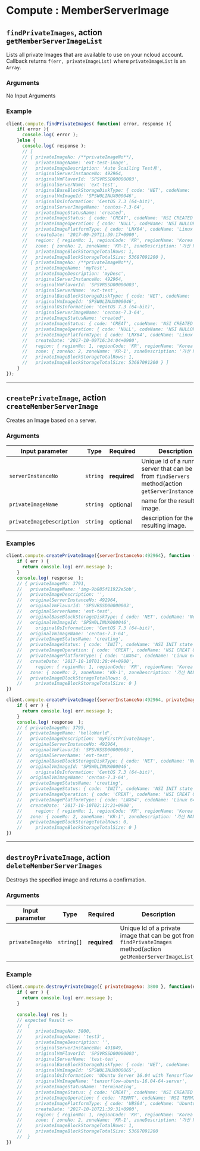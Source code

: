 # Compute : MemberServerImage  

## `findPrivateImages`, action `getMemberServerImageList` 
Lists all private Images that are available to use on your ncloud account.  
Callback returns `f(err, privateImageList)` where `privateImageList` is an `Array`.  

### Arguments  
 No Input Arguments
 
### Example  
```javascript
client.compute.findPrivateImages( function( error, response ){
    if( error ){
      console.log( error );
    }else {
      console.log( response );
      // [ 
      // { privateImageNo: /**privateImageNo**/,
      //   privateImageName: 'ext-test-image',
      //   privateImageDescription: 'Auto Scailing Test용',
      //   originalServerInstanceNo: 492964,
      //   originalVmFlavorId: 'SPSVRSSD00000003',
      //   originalServerName: 'ext-test',
      //   originalBaseBlockStorageDiskType: { code: 'NET', codeName: 'Network Storage' },
      //   originalVmImageId: 'SPSW0LINUX000046',
      //   originalOsInformation: 'CentOS 7.3 (64-bit)',
      //   originalServerImageName: 'centos-7.3-64',
      //   privateImageStatusName: 'created',
      //   privateImageStatus: { code: 'CREAT', codeName: 'NSI CREATED state' },
      //   privateImageOperation: { code: 'NULL', codeName: 'NSI NULLOP' },
      //   privateImagePlatformType: { code: 'LNX64', codeName: 'Linux 64 Bit' },
      //   createDate: '2017-09-29T11:39:17+0900',
      //   region: { regionNo: 1, regionCode: 'KR', regionName: 'Korea' },
      //   zone: { zoneNo: 2, zoneName: 'KR-1', zoneDescription: '가산 NANG zone' },
      //   privateImageBlockStorageTotalRows: 1,
      //   privateImageBlockStorageTotalSize: 53687091200 },
      // { privateImageNo: /**privateImageNo**/,
      //   privateImageName: 'myTest',
      //   privateImageDescription: 'myDesc',
      //   originalServerInstanceNo: 492964,
      //   originalVmFlavorId: 'SPSVRSSD00000003',
      //   originalServerName: 'ext-test',
      //   originalBaseBlockStorageDiskType: { code: 'NET', codeName: 'Network Storage' },
      //   originalVmImageId: 'SPSW0LINUX000046',
      //   originalOsInformation: 'CentOS 7.3 (64-bit)',
      //   originalServerImageName: 'centos-7.3-64',
      //   privateImageStatusName: 'created',
      //   privateImageStatus: { code: 'CREAT', codeName: 'NSI CREATED state' },
      //   privateImageOperation: { code: 'NULL', codeName: 'NSI NULLOP' },
      //   privateImagePlatformType: { code: 'LNX64', codeName: 'Linux 64 Bit' },
      //   createDate: '2017-10-09T16:34:04+0900',
      //   region: { regionNo: 1, regionCode: 'KR', regionName: 'Korea' },
      //   zone: { zoneNo: 2, zoneName: 'KR-1', zoneDescription: '가산 NANG zone' },
      //   privateImageBlockStorageTotalRows: 1,
      //   privateImageBlockStorageTotalSize: 53687091200 } ]
    }
});
```

---

## `createPrivateImage`, action `createMemberServerImage` 
Creates an Image based on a server.

### Arguments  

| Input parameter           | Type       | Required     | Description |
|---------------------------|------------|--------------|-------------|
| `serverInstanceNo`        | `string`   | **required** | Unique Id of a running server that can be got from `findServers` method(action `getServerInstanceList`).   |             
| `privateImageName`        | `string`   | optional     | name for the resulting image. |  
| `privateImageDescription` | `string`   | optional     | description for the resulting image. |  
 
### Examples  
```javascript
client.compute.createPrivateImage({serverInstanceNo:492964}, function ( err,response ) {
    if ( err ) {
      return console.log( err.message );
    }
    console.log( response  );
    // { privateImageNo: 3791,
    //   privateImageName: 'img-9b885f11922e5bb',
    //   privateImageDescription: '',
    //   originalServerInstanceNo: 492964,
    //   originalVmFlavorId: 'SPSVRSSD00000003',
    //   originalServerName: 'ext-test',
    //   originalBaseBlockStorageDiskType: { code: 'NET', codeName: 'Network Storage' },
    //   originalVmImageId: 'SPSW0LINUX000046',
    //     originalOsInformation: 'CentOS 7.3 (64-bit)',
    //   originalVmImageName: 'centos-7.3-64',
    //   privateImageStatusName: 'creating',
    //   privateImageStatus: { code: 'INIT', codeName: 'NSI INIT state' },
    //   privateImageOperation: { code: 'CREAT', codeName: 'NSI CREAT OP' },
    //   privateImagePlatformType: { code: 'LNX64', codeName: 'Linux 64 Bit' },
    //   createDate: '2017-10-10T01:28:44+0900',
    //     region: { regionNo: 1, regionCode: 'KR', regionName: 'Korea' },
    //   zone: { zoneNo: 2, zoneName: 'KR-1', zoneDescription: '가산 NANG zone' },
    //   privateImageBlockStorageTotalRows: 0,
    //     privateImageBlockStorageTotalSize: 0 }
})
```
```javascript
client.compute.createPrivateImage({serverInstanceNo:492964, privateImageName:"helloWorld", privateImageDescription: "myFirstPrivateImage"}, function ( err,response ) {
    if ( err ) {
      return console.log( err.message );
    }
    console.log( response  );
    // { privateImageNo: 3795,
    //   privateImageName: 'helloWorld',
    //   privateImageDescription: 'myFirstPrivateImage',
    //   originalServerInstanceNo: 492964,
    //   originalVmFlavorId: 'SPSVRSSD00000003',
    //   originalServerName: 'ext-test',
    //   originalBaseBlockStorageDiskType: { code: 'NET', codeName: 'Network Storage' },
    //   originalVmImageId: 'SPSW0LINUX000046',
    //     originalOsInformation: 'CentOS 7.3 (64-bit)',
    //   originalVmImageName: 'centos-7.3-64',
    //   privateImageStatusName: 'creating',
    //   privateImageStatus: { code: 'INIT', codeName: 'NSI INIT state' },
    //   privateImageOperation: { code: 'CREAT', codeName: 'NSI CREAT OP' },
    //   privateImagePlatformType: { code: 'LNX64', codeName: 'Linux 64 Bit' },
    //   createDate: '2017-10-10T02:12:21+0900',
    //     region: { regionNo: 1, regionCode: 'KR', regionName: 'Korea' },
    //   zone: { zoneNo: 2, zoneName: 'KR-1', zoneDescription: '가산 NANG zone' },
    //   privateImageBlockStorageTotalRows: 0,
    //     privateImageBlockStorageTotalSize: 0 }
})
```

---

## `destroyPrivateImage`, action `deleteMemberServerImages` 
Destroys the specified image and returns a confirmation.

### Arguments  

| Input parameter    | Type       | Required     | Description |
|--------------------|------------|--------------|-------------|
| `privateImageNo`   | `string[]`   | **required** | Unique Id of a private image that can be got from `findPrivateImages` method(action `getMemberServerImageList`).   |             
 
### Example
```javascript
client.compute.destroyPrivateImage({ privateImageNo: 3800 }, function(err, res) {
    if ( err ) {
      return console.log( err.message );
    }
    
    console.log( res );
    // expected Result =>
    //  {
    //     privateImageNo: 3800,
    //     privateImageName: 'test3',
    //     privateImageDescription: '',
    //     originalServerInstanceNo: 491049,
    //     originalVmFlavorId: 'SPSVRSSD00000003',
    //     originalServerName: 'test-ten',
    //     originalBaseBlockStorageDiskType: { code: 'NET', codeName: 'Network Storage' },
    //     originalVmImageId: 'SPSW0LINUX000065',
    //     originalOsInformation: 'Ubuntu Server 16.04 with Tensorflow (64-bit)',
    //     originalVmImageName: 'tensorflow-ubuntu-16.04-64-server',
    //     privateImageStatusName: 'terminating',
    //     privateImageStatus: { code: 'CREAT', codeName: 'NSI CREATED state' },
    //     privateImageOperation: { code: 'TERMT', codeName: 'NSI TERMINATE OP' },
    //     privateImagePlatformType: { code: 'UBS64', codeName: 'Ubuntu Server 64 Bit' },
    //     createDate: '2017-10-10T21:39:31+0900',
    //     region: { regionNo: 1, regionCode: 'KR', regionName: 'Korea' },
    //     zone: { zoneNo: 2, zoneName: 'KR-1', zoneDescription: '가산 NANG zone' },
    //     privateImageBlockStorageTotalRows: 1,
    //     privateImageBlockStorageTotalSize: 53687091200 
    //  }
})
```
